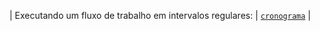 | Executando um fluxo de trabalho em intervalos regulares: | [`cronograma`](/actions/learn-github-actions/events-that-trigger-workflows#schedule) |
